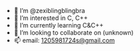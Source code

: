 - 👋 I’m @zexiblingblingbra
- 👀 I’m interested in C, C++
- 🌱 I’m currently learning C&C++
- 💞️ I’m looking to collaborate on (unknown)
- 📫 email: 1205981724s@gmail.com

<!---
zexiblingblingbra/zexiblingblingbra is a ✨ special ✨ repository because its `README.md` (this file) appears on your GitHub profile.
You can click the Preview link to take a look at your changes.
--->
